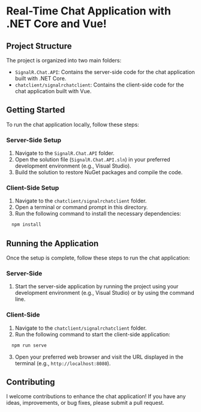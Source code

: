 # Real-Time Chat Application with .NET Core and Vue!
## Project Structure

The project is organized into two main folders:

- `SignalR.Chat.API`: Contains the server-side code for the chat application built with .NET Core.
- `chatclient/signalrchatclient`: Contains the client-side code for the chat application built with Vue.

## Getting Started

To run the chat application locally, follow these steps:

### Server-Side Setup

1. Navigate to the `SignalR.Chat.API` folder.
2. Open the solution file (`SignalR.Chat.API.sln`) in your preferred development environment (e.g., Visual Studio).
3. Build the solution to restore NuGet packages and compile the code.

### Client-Side Setup

1. Navigate to the `chatclient/signalrchatclient` folder.
2. Open a terminal or command prompt in this directory.
3. Run the following command to install the necessary dependencies:
 ```bash
   npm install
  ```
  
## Running the Application

Once the setup is complete, follow these steps to run the chat application:

### Server-Side

1. Start the server-side application by running the project using your development environment (e.g., Visual Studio) or by using the command line.

### Client-Side

1. Navigate to the `chatclient/signalrchatclient` folder.
2. Run the following command to start the client-side application:

 ```bash
   npm run serve
  ```
 
3. Open your preferred web browser and visit the URL displayed in the terminal (e.g., `http://localhost:8080`).

## Contributing

I welcome contributions to enhance the chat application! If you have any ideas, improvements, or bug fixes, please submit a pull request.
 

